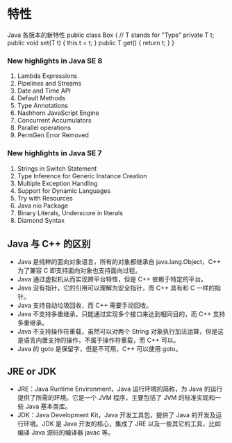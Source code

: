# 特性

Java 各版本的新特性
public class Box<T> {
 // T stands for "Type"
 private T t;
 public void set(T t) { this.t = t; }
 public T get() { return t; }
}
### New highlights in Java SE 8
1. Lambda Expressions
2. Pipelines and Streams
3. Date and Time API
4. Default Methods
5. Type Annotations
6. Nashhorn JavaScript Engine
7. Concurrent Accumulators
8. Parallel operations
9. PermGen Error Removed
### New highlights in Java SE 7
1. Strings in Switch Statement
2. Type Inference for Generic Instance Creation
3. Multiple Exception Handling
4. Support for Dynamic Languages
5. Try with Resources
6. Java nio Package
7. Binary Literals, Underscore in literals
8. Diamond Syntax

## Java 与 C++ 的区别
- Java 是纯粹的⾯向对象语⾔，所有的对象都继承⾃ java.lang.Object，C++ 为了兼容 C 即⽀持⾯向对象也⽀持⾯向过程。
- Java 通过虚拟机从⽽实现跨平台特性，但是 C++ 依赖于特定的平台。
- Java 没有指针，它的引⽤可以理解为安全指针，⽽ C++ 具有和 C ⼀样的指针。
- Java ⽀持⾃动垃圾回收，⽽ C++ 需要⼿动回收。
- Java 不⽀持多重继承，只能通过实现多个接⼝来达到相同⽬的，⽽ C++ ⽀持多重继承。
- Java 不⽀持操作符重载，虽然可以对两个 String 对象执⾏加法运算，但是这是语⾔内置⽀持的操作，不属于操作符重载，⽽ C++ 可以。
- Java 的 goto 是保留字，但是不可⽤，C++ 可以使⽤ goto。

## JRE or JDK
- JRE：Java Runtime Environment，Java 运⾏环境的简称，为 Java 的运⾏提供了所需的环境。它是⼀个 JVM 程序，主要包括了 JVM 的标准实现和⼀些 Java 基本类库。
- JDK：Java Development Kit，Java 开发⼯具包，提供了 Java 的开发及运⾏环境。JDK 是 Java 开发的核⼼，集成了 JRE 以及⼀些其它的⼯具，⽐如编译 Java 源码的编译器 javac 等。


